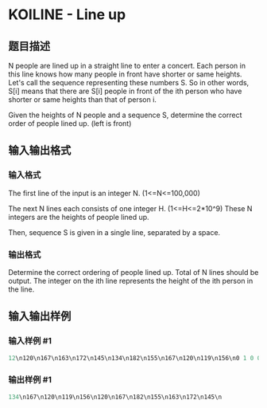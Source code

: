 # KOILINE - Line up

## 题目描述

N people are lined up in a straight line to enter a concert. Each person in this line knows how many people in front have shorter or same heights. Let's call the sequence representing these numbers S. So in other words, S\[i\] means that there are S\[i\] people in front of the ith person who have shorter or same heights than that of person i.

Given the heights of N people and a sequence S, determine the correct order of people lined up. (left is front)

## 输入输出格式

### 输入格式

The first line of the input is an integer N. (1<=N<=100,000)

The next N lines each consists of one integer H. (1<=H<=2\*10^9) These N integers are the heights of people lined up.

Then, sequence S is given in a single line, separated by a space.

### 输出格式

Determine the correct ordering of people lined up. Total of N lines should be output. The integer on the ith line represents the height of the ith person in the line.

## 输入输出样例

### 输入样例 #1

```cpp
12\n120\n167\n163\n172\n145\n134\n182\n155\n167\n120\n119\n156\n0 1 0 0 3 2 6 7 4 6 9 4\n
```


### 输出样例 #1

```cpp
134\n167\n120\n119\n156\n120\n167\n182\n155\n163\n172\n145\n
```



